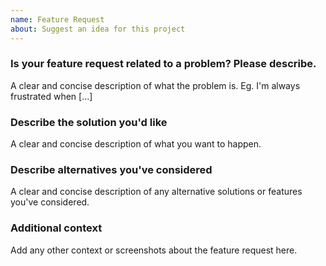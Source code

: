 ```yaml
---
name: Feature Request
about: Suggest an idea for this project
---
```


### Is your feature request related to a problem? Please describe.

A clear and concise description of what the problem is. Eg. I'm always frustrated when [...]

### Describe the solution you'd like

A clear and concise description of what you want to happen.

### Describe alternatives you've considered

A clear and concise description of any alternative solutions or features you've considered.

### Additional context

Add any other context or screenshots about the feature request here.
